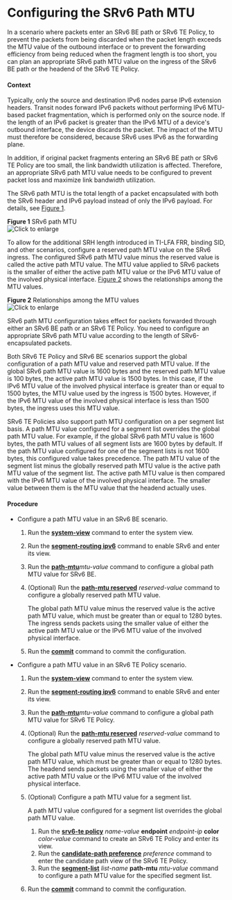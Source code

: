 Configuring the SRv6 Path MTU
=============================

In a scenario where packets enter an SRv6 BE path or SRv6 TE Policy, to prevent the packets from being discarded when the packet length exceeds the MTU value of the outbound interface or to prevent the forwarding efficiency from being reduced when the fragment length is too short, you can plan an appropriate SRv6 path MTU value on the ingress of the SRv6 BE path or the headend of the SRv6 TE Policy.

#### Context

Typically, only the source and destination IPv6 nodes parse IPv6 extension headers. Transit nodes forward IPv6 packets without performing IPv6 MTU-based packet fragmentation, which is performed only on the source node. If the length of an IPv6 packet is greater than the IPv6 MTU of a device's outbound interface, the device discards the packet. The impact of the MTU must therefore be considered, because SRv6 uses IPv6 as the forwarding plane.

In addition, if original packet fragments entering an SRv6 BE path or SRv6 TE Policy are too small, the link bandwidth utilization is affected. Therefore, an appropriate SRv6 path MTU value needs to be configured to prevent packet loss and maximize link bandwidth utilization.

The SRv6 path MTU is the total length of a packet encapsulated with both the SRv6 header and IPv6 payload instead of only the IPv6 payload. For details, see [Figure 1](#EN-US_TASK_0000002100381905__en-us_task_0197097338_fig_mtu_feature_00501).

**Figure 1** SRv6 path MTU  
![](figure/en-us_image_0000002064381792.png "Click to enlarge")

To allow for the additional SRH length introduced in TI-LFA FRR, binding SID, and other scenarios, configure a reserved path MTU value on the SRv6 ingress. The configured SRv6 path MTU value minus the reserved value is called the active path MTU value. The MTU value applied to SRv6 packets is the smaller of either the active path MTU value or the IPv6 MTU value of the involved physical interface. [Figure 2](#EN-US_TASK_0000002100381905__en-us_task_0197097338_fig1950611718211) shows the relationships among the MTU values.

**Figure 2** Relationships among the MTU values  
![](figure/en-us_image_0000002100540413.png "Click to enlarge")

SRv6 path MTU configuration takes effect for packets forwarded through either an SRv6 BE path or an SRv6 TE Policy. You need to configure an appropriate SRv6 path MTU value according to the length of SRv6-encapsulated packets.

Both SRv6 TE Policy and SRv6 BE scenarios support the global configuration of a path MTU value and reserved path MTU value. If the global SRv6 path MTU value is 1600 bytes and the reserved path MTU value is 100 bytes, the active path MTU value is 1500 bytes. In this case, if the IPv6 MTU value of the involved physical interface is greater than or equal to 1500 bytes, the MTU value used by the ingress is 1500 bytes. However, if the IPv6 MTU value of the involved physical interface is less than 1500 bytes, the ingress uses this MTU value.

SRv6 TE Policies also support path MTU configuration on a per segment list basis. A path MTU value configured for a segment list overrides the global path MTU value. For example, if the global SRv6 path MTU value is 1600 bytes, the path MTU values of all segment lists are 1600 bytes by default. If the path MTU value configured for one of the segment lists is not 1600 bytes, this configured value takes precedence. The path MTU value of the segment list minus the globally reserved path MTU value is the active path MTU value of the segment list. The active path MTU value is then compared with the IPv6 MTU value of the involved physical interface. The smaller value between them is the MTU value that the headend actually uses.


#### Procedure

* Configure a path MTU value in an SRv6 BE scenario.
  1. Run the [**system-view**](cmdqueryname=system-view) command to enter the system view.
  2. Run the [**segment-routing ipv6**](cmdqueryname=segment-routing+ipv6) command to enable SRv6 and enter its view.
  3. Run the [**path-mtu**](cmdqueryname=path-mtu)*mtu-value* command to configure a global path MTU value for SRv6 BE.
  4. (Optional) Run the [**path-mtu reserved**](cmdqueryname=path-mtu+reserved) *reserved-value* command to configure a globally reserved path MTU value.
     
     
     
     The global path MTU value minus the reserved value is the active path MTU value, which must be greater than or equal to 1280 bytes. The ingress sends packets using the smaller value of either the active path MTU value or the IPv6 MTU value of the involved physical interface.
  5. Run the [**commit**](cmdqueryname=commit) command to commit the configuration.
* Configure a path MTU value in an SRv6 TE Policy scenario.
  1. Run the [**system-view**](cmdqueryname=system-view) command to enter the system view.
  2. Run the [**segment-routing ipv6**](cmdqueryname=segment-routing+ipv6) command to enable SRv6 and enter its view.
  3. Run the [**path-mtu**](cmdqueryname=path-mtu)*mtu-value* command to configure a global path MTU value for SRv6 TE Policy.
  4. (Optional) Run the [**path-mtu reserved**](cmdqueryname=path-mtu+reserved) *reserved-value* command to configure a globally reserved path MTU value.
     
     
     
     The global path MTU value minus the reserved value is the active path MTU value, which must be greater than or equal to 1280 bytes. The headend sends packets using the smaller value of either the active path MTU value or the IPv6 MTU value of the involved physical interface.
  5. (Optional) Configure a path MTU value for a segment list.
     
     
     
     A path MTU value configured for a segment list overrides the global path MTU value.
     
     1. Run the [**srv6-te policy**](cmdqueryname=srv6-te+policy) *name-value* **endpoint** *endpoint-ip* **color** *color-value* command to create an SRv6 TE Policy and enter its view.
     2. Run the [**candidate-path preference**](cmdqueryname=candidate-path+preference) *preference* command to enter the candidate path view of the SRv6 TE Policy.
     3. Run the [**segment-list**](cmdqueryname=segment-list) *list-name* **path-mtu** *mtu-value* command to configure a path MTU value for the specified segment list.
  6. Run the [**commit**](cmdqueryname=commit) command to commit the configuration.